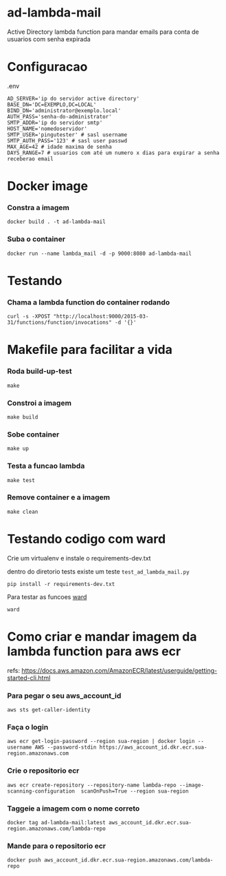 # ad-lambda-mail
Active Directory lambda function para mandar emails para conta de usuarios com senha expirada

# Configuracao
.env
```.env
AD_SERVER='ip do servidor active directory'
BASE_DN='DC=EXEMPLO,DC=LOCAL'
BIND_DN='administrator@exemplo.local'
AUTH_PASS='senha-do-administrator'
SMTP_ADDR='ip do servidor smtp'
HOST_NAME='nomedoservidor'
SMTP_USER='pingutester' # sasl username
SMTP_AUTH_PASS='123' # sasl user passwd
MAX_AGE=42 # idade maxima de senha
DAYS_RANGE=7 # usuarios com até um numero x dias para expirar a senha receberao email
```

# Docker image
### Constra a imagem
```console
docker build . -t ad-lambda-mail
```
### Suba o container
```console
docker run --name lambda_mail -d -p 9000:8080 ad-lambda-mail
```
# Testando
### Chama a lambda function do container rodando
```console
curl -s -XPOST "http://localhost:9000/2015-03-31/functions/function/invocations" -d '{}'
```

# Makefile para facilitar a vida
### Roda build-up-test
```console
make
```
### Constroi a imagem
```console
make build
```
### Sobe container
```console
make up
```
### Testa a funcao lambda
```console
make test
```
### Remove container e a imagem
```console
make clean
```

# Testando codigo com ward
Crie um virtualenv e instale o requirements-dev.txt

dentro do diretorio tests existe um teste `test_ad_lambda_mail.py`
```console
pip install -r requirements-dev.txt
```
Para testar as funcoes [ward](https://github.com/darrenburns/ward)
```console
ward
```

# Como criar e mandar imagem da lambda function para aws ecr
refs: https://docs.aws.amazon.com/AmazonECR/latest/userguide/getting-started-cli.html

### Para pegar o seu aws_account_id
```console
aws sts get-caller-identity
```
### Faça o login 
```console
aws ecr get-login-password --region sua-region | docker login --username AWS --password-stdin https://aws_account_id.dkr.ecr.sua-region.amazonaws.com
```
### Crie o repositorio ecr
```console
aws ecr create-repository --repository-name lambda-repo --image-scanning-configuration  scanOnPush=True --region sua-region
```
### Taggeie a imagem com o nome correto
```console
docker tag ad-lambda-mail:latest aws_account_id.dkr.ecr.sua-region.amazonaws.com/lambda-repo
```
### Mande para o repositorio ecr
```console
docker push aws_account_id.dkr.ecr.sua-region.amazonaws.com/lambda-repo
```
